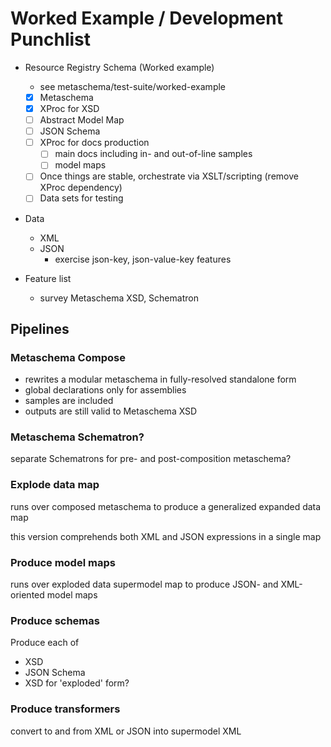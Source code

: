 # Worked Example / Development Punchlist

- Resource Registry Schema (Worked example)
  - see metaschema/test-suite/worked-example
  - [x] Metaschema
  - [x] XProc for XSD
  - [ ] Abstract Model Map
  - [ ] JSON Schema
  - [ ] XProc for docs production
      - [ ] main docs including in- and out-of-line samples
      - [ ] model maps
  - [ ] Once things are stable, orchestrate via XSLT/scripting (remove XProc dependency) 
  - [ ] Data sets for testing

- Data
    - XML
    - JSON
      - exercise json-key, json-value-key features

- Feature list
  - survey Metaschema XSD, Schematron
  
## Pipelines

### Metaschema Compose

- rewrites a modular metaschema in fully-resolved standalone form
- global declarations only for assemblies
- samples are included
- outputs are still valid to Metaschema XSD

### Metaschema Schematron?
  
separate Schematrons for pre- and post-composition metaschema?

### Explode data map

runs over composed metaschema to produce a generalized expanded data map

this version comprehends both XML and JSON expressions in a single map

### Produce model maps

runs over exploded data supermodel map to produce JSON- and XML-oriented model maps

### Produce schemas

Produce each of

- XSD
- JSON Schema
- XSD for 'exploded' form?

### Produce transformers

convert to and from XML or JSON into supermodel XML
